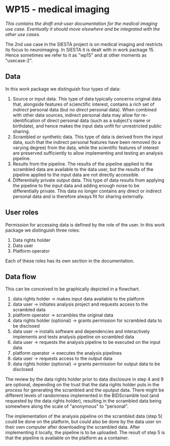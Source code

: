 # WP15 - medical imaging

_This contains the draft end-user documentation for the medical imaging use case. Eventually it should move elsewhere and be integrated with the other use cases._

The 2nd use case in the SIESTA project is on medical imaging and restricts its focus to neuroimaging. In SIESTA it is dealt with in work package 15. Hence sometimes we refer to it as "wp15" and at other moments as "usecase-2".

## Data

In this work package we distinguish four types of data:

1. Source or input data. This type of data typically concerns original data that, alongside features of scienctific interest, contains a rich set of _indirect_ personal data (but no _direct_ personal data). When combined with other data sources, indirect personal data may allow for re-identification of direct personal data (such as a subject's name or birthdate), and hence makes the input data unfit for unrestricted public sharing.
2. Scrambled or synthetic data. This type of data is derived from the input data, such that the indirect personal features have been removed (to a varying degree) from the data, while the scientific features of interest are preserved sufficiently to allow implementing and testing an analysis pipeline.
3. Results from the pipeline. The results of the pipeline applied to the scrambled data are available to the data user, but the results of the pipeline applied to the input data are not directly accessible.
4. Differentially private output data. This type of data results from applying the pipeline to the input data and adding enough noise to be differentially private. This data no longer contains any direct or indirect personal data and is therefore always fit for sharing externally.

## User roles

Permission for accessing data is defined by the role of the user. In this work package we distinguish three roles:

1. Data rights holder
2. Data user
3. Platform operator

Each of these roles has its own section in the documentation.

## Data flow

This can be conceived to be graphically depicted in a flowchart.

1. data rights holder -> makes input data available to the platform
2. data user -> initiates analysis project and requests access to the scrambled data
3. platform operator -> scrambles the original data
4. data rights holder (optional) -> grants permission for scrambled data to be disclosed
5. data user -> installs software and dependencies and interactively implements and tests analysis pipeline on scrambled data
6. data user -> requests the analysis pipeline to be executed on the input data
7. platform operator -> executes the analysis pipelines
8. data user -> requests access to the output data
9. data rights holder (optional) -> grants permission for output data to be disclosed

The review by the data rights holder prior to data disclosure in step 4 and 9 are optional, depending on the trust that the data rights holder puts in the process for generating the scrambled and the oputput data. There might be different levels of randomness implemented in the BIDScramble tool (and requested by the data rights holder), resulting in the scrambled data being somewhere along the scale of "anonymous" to "personal".

The implementation of the analysis pipeline on the scrambled data (step 5) could be done on the platform, but could also be done by the data user on their own computer after downloading the scrambled data. After implementing it locally, the pipeline is to be uploaded. The result of step 5 is that the pipeline is available on the platform as a container.
